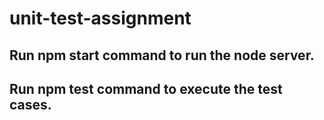 # unit-test-assignment
## Run npm start command to run the node server.
## Run npm test command to execute the test cases.
